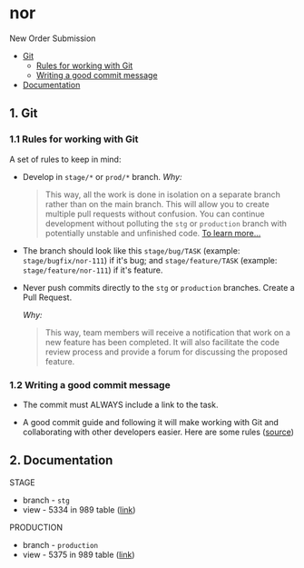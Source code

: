 # nor
New Order Submission

- [Git](#git)
    - [Rules for working with Git](#some-git-rules)
    - [Writing a good commit message](#writing-good-commit-messages)
- [Documentation](#documentation)   

<a name="git"></a>

## 1. Git

<a name="some-git-rules"></a>

### 1.1 Rules for working with Git
A set of rules to keep in mind:

* Develop in `stage/*` or `prod/*` branch.
    _Why:_
    > This way, all the work is done in isolation on a separate branch rather than on the main branch. This will allow you to create multiple pull requests without confusion. You can continue development without polluting the `stg` or `production` branch with potentially unstable and unfinished code. [To learn more...](https://www.atlassian.com/git/tutorials/comparing-workflows#feature-branch-workflow)

* The branch should look like this `stage/bug/TASK` (example: `stage/bugfix/nor-111`) if it's bug; and `stage/feature/TASK` (example: `stage/feature/nor-111`) if it's feature. 
    

* Never push commits directly to the `stg` or `production` branches. Create a Pull Request.
    
    _Why:_
    > This way, team members will receive a notification that work on a new feature has been completed. It will also facilitate the code review process and provide a forum for discussing the proposed feature.

<a name="writing-good-commit-messages"></a>

### 1.2 Writing a good commit message

* The commit must ALWAYS include a link to the task.

* A good commit guide and following it will make working with Git and collaborating with other developers easier. Here are some rules ([source](https://chris.beams.io/posts/git-commit/#seven-rules))

<a name="documentation"></a>

## 2. Documentation

STAGE

* branch - `stg`
* view - 5334 in 989 table ([link](https://hpe-rfb.it.hpe.com/form/989/nor-qids-stg))

PRODUCTION

* branch - `production`
* view - 5375 in 989 table ([link](https://hpe-rfb.it.hpe.com/form/989/nor-prod-qids))

